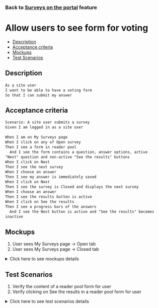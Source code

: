 ### Back to [Surveys on the portal](/../../) feature

# Allow users to see form for voting

- [Description](#description)
- [Acceptance criteria](#acceptance-criteria)
- [Mockups](#mockups)
- [Test Scenarios](#test-scenarios)

## Description

    As a site user
    I want to be able to have a voting form
    So that I can submit my answer

## Acceptance criteria

    Scenario: A site user submits a survey
    Given I am logged in as a site user

    When I am on My Surveys page
    When I click on any of Open survey
    Then I see a form in reader pool
      And I see the form contains a question, answer options, active "Next" question and non-active "See the results" buttons
    When I click on Next
    Then I see the next survey
    When I choose an answer
    Then I see my answer is immediately saved
    When I click on Next
    Then I see the survey is Closed and displays the next survey
    When I choose an answer
    Then I see the results button is active
    When I click on See the results
    Then I see a progress bars of the answers
      And I see the Next button is active and "See the results" becomes inactive

## Mockups

1. User sees My Surveys page -> Open tab
2. User sees My Surveys page -> Closed tab

<details>
  <summary>Click here to see mockups details</summary>

**1. User sees My Surveys page -> Open tab:**

![My Surveys page -> Open tab](/products/sport_news_portal/web_application_features/surveys/images/my_surveys_opened.png)

**2. User sees My Surveys page -> Closed tab:**

![My Surveys page -> Closed tab Screen](/products/sport_news_portal/web_application_features/surveys/images/my_surveys_closed.png)

</details>

## Test Scenarios

1. Verify the content of a reader pool form for user
2. Verify clicking on See the results in a reader pool form for user

<details>
  <summary>Click here to see test scenarios details</summary>

### **#1. Verify the content of a reader pool form for user**

|#|Steps|Expected Result
------|-------|----------
|1|Go to sport news site|
|2|Log in your user account|
|3|Click on a dropdown menu next to my avatar at the top of the page|The system displays My Surveys menu item
|4|Click to My Surveys|Then the system takes me to a personal cabinet and My Survey tab is active
|5|Go to open tab|
|6|Click on any open survey|
|7|Observe the content of a reader pool form for user|A form contains a question, answer options, active "Next" question and non-active "See the results" buttons

### **#2. Verify clicking on See the results in a reader pool form for user**

|#|Steps|Expected Result
------|-------|----------
|1|Go to sport news site|
|2|Log in your user account|
|3|Click on a dropdown menu next to my avatar at the top of the page|The system displays My Surveys menu item
|4|Click to My Surveys|Then the system takes me to a personal cabinet and My Survey tab is active
|5|Go to open tab|
|6|Click on any open survey|The reader pool form for user is opened
|7|Click on Next button|The system moves the survey to Closed and displays the next survey
|8|Choose an answer|The results button is active
|9|Click on See the results|Then the system displays progress bars of the answers and the "Next" button is active and "See the results" becomes inactive

</details>

